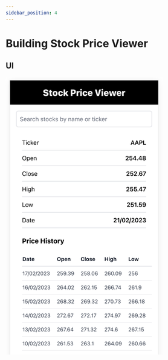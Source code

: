 ```yaml
---
sidebar_position: 4
---
```


# Building Stock Price Viewer

## UI

![](./stock-price-viewer-ui.png)
